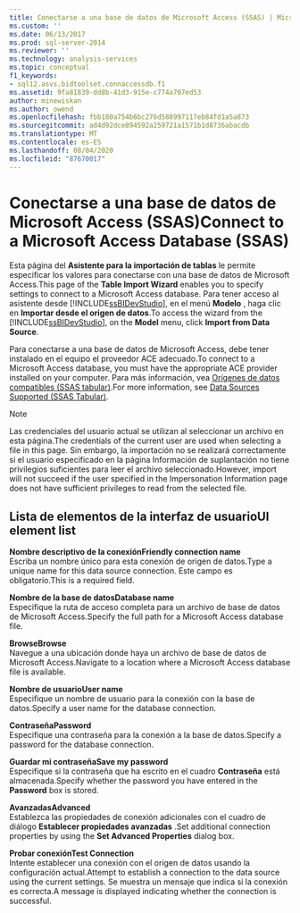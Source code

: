 ```yaml
---
title: Conectarse a una base de datos de Microsoft Access (SSAS) | Microsoft Docs
ms.custom: ''
ms.date: 06/13/2017
ms.prod: sql-server-2014
ms.reviewer: ''
ms.technology: analysis-services
ms.topic: conceptual
f1_keywords:
- sql12.asvs.bidtoolset.connaccessdb.f1
ms.assetid: 9fa81839-dd8b-41d3-915e-c774a707ed53
author: minewiskan
ms.author: owend
ms.openlocfilehash: fbb180a754b6bc276d588997117eb84fd1a5a873
ms.sourcegitcommit: ad4d92dce894592a259721a1571b1d8736abacdb
ms.translationtype: MT
ms.contentlocale: es-ES
ms.lasthandoff: 08/04/2020
ms.locfileid: "87670017"
---
```

# <a name="connect-to-a-microsoft-access-database-ssas"></a><span data-ttu-id="f8b2c-102">Conectarse a una base de datos de Microsoft Access (SSAS)</span><span class="sxs-lookup"><span data-stu-id="f8b2c-102">Connect to a Microsoft Access Database (SSAS)</span></span>
  <span data-ttu-id="f8b2c-103">Esta página del **Asistente para la importación de tablas** le permite especificar los valores para conectarse con una base de datos de Microsoft Access.</span><span class="sxs-lookup"><span data-stu-id="f8b2c-103">This page of the **Table Import Wizard** enables you to specify settings to connect to a Microsoft Access database.</span></span> <span data-ttu-id="f8b2c-104">Para tener acceso al asistente desde [!INCLUDE[ssBIDevStudio](../includes/ssbidevstudio-md.md)], en el menú **Modelo** , haga clic en **Importar desde el origen de datos**.</span><span class="sxs-lookup"><span data-stu-id="f8b2c-104">To access the wizard from the [!INCLUDE[ssBIDevStudio](../includes/ssbidevstudio-md.md)], on the **Model** menu, click **Import from Data Source**.</span></span>  
  
 <span data-ttu-id="f8b2c-105">Para conectarse a una base de datos de Microsoft Access, debe tener instalado en el equipo el proveedor ACE adecuado.</span><span class="sxs-lookup"><span data-stu-id="f8b2c-105">To connect to a Microsoft Access database, you must have the appropriate ACE provider installed on your computer.</span></span> <span data-ttu-id="f8b2c-106">Para más información, vea [Orígenes de datos compatibles &#40;SSAS tabular&#41;](tabular-models/data-sources-supported-ssas-tabular.md).</span><span class="sxs-lookup"><span data-stu-id="f8b2c-106">For more information, see [Data Sources Supported &#40;SSAS Tabular&#41;](tabular-models/data-sources-supported-ssas-tabular.md).</span></span>  
  
> [!NOTE]  
>  <span data-ttu-id="f8b2c-107">Las credenciales del usuario actual se utilizan al seleccionar un archivo en esta página.</span><span class="sxs-lookup"><span data-stu-id="f8b2c-107">The credentials of the current user are used when selecting a file in this page.</span></span> <span data-ttu-id="f8b2c-108">Sin embargo, la importación no se realizará correctamente si el usuario especificado en la página Información de suplantación no tiene privilegios suficientes para leer el archivo seleccionado.</span><span class="sxs-lookup"><span data-stu-id="f8b2c-108">However, import will not succeed if the user specified in the Impersonation Information page does not have sufficient privileges to read from the selected file.</span></span>  
  
## <a name="ui-element-list"></a><span data-ttu-id="f8b2c-109">Lista de elementos de la interfaz de usuario</span><span class="sxs-lookup"><span data-stu-id="f8b2c-109">UI element list</span></span>  
 <span data-ttu-id="f8b2c-110">**Nombre descriptivo de la conexión**</span><span class="sxs-lookup"><span data-stu-id="f8b2c-110">**Friendly connection name**</span></span>  
 <span data-ttu-id="f8b2c-111">Escriba un nombre único para esta conexión de origen de datos.</span><span class="sxs-lookup"><span data-stu-id="f8b2c-111">Type a unique name for this data source connection.</span></span> <span data-ttu-id="f8b2c-112">Este campo es obligatorio.</span><span class="sxs-lookup"><span data-stu-id="f8b2c-112">This is a required field.</span></span>  
  
 <span data-ttu-id="f8b2c-113">**Nombre de la base de datos**</span><span class="sxs-lookup"><span data-stu-id="f8b2c-113">**Database name**</span></span>  
 <span data-ttu-id="f8b2c-114">Especifique la ruta de acceso completa para un archivo de base de datos de Microsoft Access.</span><span class="sxs-lookup"><span data-stu-id="f8b2c-114">Specify the full path for a Microsoft Access database file.</span></span>  
  
 <span data-ttu-id="f8b2c-115">**Browse**</span><span class="sxs-lookup"><span data-stu-id="f8b2c-115">**Browse**</span></span>  
 <span data-ttu-id="f8b2c-116">Navegue a una ubicación donde haya un archivo de base de datos de Microsoft Access.</span><span class="sxs-lookup"><span data-stu-id="f8b2c-116">Navigate to a location where a Microsoft Access database file is available.</span></span>  
  
 <span data-ttu-id="f8b2c-117">**Nombre de usuario**</span><span class="sxs-lookup"><span data-stu-id="f8b2c-117">**User name**</span></span>  
 <span data-ttu-id="f8b2c-118">Especifique un nombre de usuario para la conexión con la base de datos.</span><span class="sxs-lookup"><span data-stu-id="f8b2c-118">Specify a user name for the database connection.</span></span>  
  
 <span data-ttu-id="f8b2c-119">**Contraseña**</span><span class="sxs-lookup"><span data-stu-id="f8b2c-119">**Password**</span></span>  
 <span data-ttu-id="f8b2c-120">Especifique una contraseña para la conexión a la base de datos.</span><span class="sxs-lookup"><span data-stu-id="f8b2c-120">Specify a password for the database connection.</span></span>  
  
 <span data-ttu-id="f8b2c-121">**Guardar mi contraseña**</span><span class="sxs-lookup"><span data-stu-id="f8b2c-121">**Save my password**</span></span>  
 <span data-ttu-id="f8b2c-122">Especifique si la contraseña que ha escrito en el cuadro **Contraseña** está almacenada.</span><span class="sxs-lookup"><span data-stu-id="f8b2c-122">Specify whether the password you have entered in the **Password** box is stored.</span></span>  
  
 <span data-ttu-id="f8b2c-123">**Avanzadas**</span><span class="sxs-lookup"><span data-stu-id="f8b2c-123">**Advanced**</span></span>  
 <span data-ttu-id="f8b2c-124">Establezca las propiedades de conexión adicionales con el cuadro de diálogo **Establecer propiedades avanzadas** .</span><span class="sxs-lookup"><span data-stu-id="f8b2c-124">Set additional connection properties by using the **Set Advanced Properties** dialog box.</span></span>  
  
 <span data-ttu-id="f8b2c-125">**Probar conexión**</span><span class="sxs-lookup"><span data-stu-id="f8b2c-125">**Test Connection**</span></span>  
 <span data-ttu-id="f8b2c-126">Intente establecer una conexión con el origen de datos usando la configuración actual.</span><span class="sxs-lookup"><span data-stu-id="f8b2c-126">Attempt to establish a connection to the data source using the current settings.</span></span> <span data-ttu-id="f8b2c-127">Se muestra un mensaje que indica si la conexión es correcta.</span><span class="sxs-lookup"><span data-stu-id="f8b2c-127">A message is displayed indicating whether the connection is successful.</span></span>  
  
  
